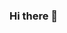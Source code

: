 ### Hi there 👋

<!--
**n1tin/n1tin** is a ✨ _special_ ✨ repository because its `README.md` (this file) appears on your GitHub profile.

Here are some ideas to get you started:

- 🔭 I’m currently working on ...
- 🌱 I’m currently learning ...
- 👯 I’m looking to collaborate on ...
- 🤔 I’m looking for help with ...
- 💬 Ask me about ...
- 📫 How to reach me: ...
- 😄 Pronouns: ...
- ⚡ Fun fact: ...

[<img src="https://img.shields.io/badge/twitter-_n1tin-blue?style=flat-square&logo=twitter">](https://twitter.com/_n1tin)
[<img src="https://img.shields.io/badge/blog-hashnode-2962FF?style=flat-square&logo=hashnode">](nitin.hashnode.dev)


-->

